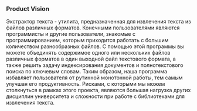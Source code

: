 ### Product Vision

Экстрактор текста - утилита, предназначенная для извлечения 
текста из файлов различных форматов. Конечными пользователями 
являются программисты и другие пользователи, знакомые с 
программированием, которым приходится работать с большим количеством разнообразных файлов. С помощью этой программы вы можете объединять содержимое одного или 
нескольких файлов различных форматов в один выходной файл 
текстового формата, а также решить задачу индексирования 
документов и полнотекстового поиска по ключевым словам. Таким образом, наша 
программа избавляет пользователя от рутинной монотонной работы,
тем самым улучшая его продуктивность. Рисками, с которыми мы можем
столкнуться в рамках этого проекта, являются большая нагрузка 
других дисциплин университета и сложности при работе с библиотеками
для извлечения текста.
